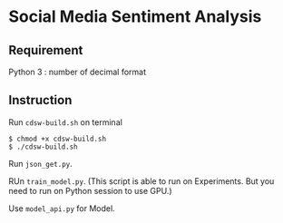 # Social Media Sentiment Analysis

## Requirement
Python 3 : number of decimal format

## Instruction

Run `cdsw-build.sh` on terminal
```
$ chmod +x cdsw-build.sh
$ ./cdsw-build.sh
```
Run `json_get.py`.

RUn `train_model.py`. 
(This script is able to run on Experiments. But you need to run on Python session to use GPU.)

Use `model_api.py` for Model.

